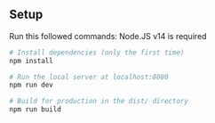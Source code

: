 ## Setup

Run this followed commands:
Node.JS v14 is required
``` bash
# Install dependencies (only the first time)
npm install

# Run the local server at localhost:8080
npm run dev

# Build for production in the dist/ directory
npm run build
```
